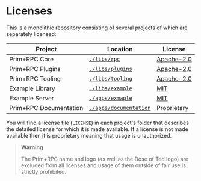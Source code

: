 # Licenses

This is a monolithic repository consisting of several projects of which are separately licensed:

| Project                | Location                                       | License                                  |
| ---------------------- | ---------------------------------------------- | ---------------------------------------- |
| Prim+RPC Core          | [`./libs/rpc`](./libs/rpc)                     | [Apache-2.0](./libs/rpc/LICENSE.txt)     |
| Prim+RPC Plugins       | [`./libs/plugins`](./libs/plugins)             | [Apache-2.0](./libs/plugins/LICENSE.txt) |
| Prim+RPC Tooling       | [`./libs/tooling`](./libs/tooling)             | [Apache-2.0](./libs/tooling/LICENSE.txt) |
| Example Library        | [`./libs/example`](./libs/example)             | [MIT](./libs/example/LICENSE.md)         |
| Example Server         | [`./apps/exmaple`](./apps/example)             | [MIT](./apps/example/LICENSE.md)         |
| Prim+RPC Documentation | [`./apps/documentation`](./apps/documentation) | Proprietary                              |

You will find a license file (`LICENSE`) in each project's folder that describes the detailed license for which it is
made available. If a license is not made available then it is proprietary meaning that usage is unauthorized.

> **Warning**
>
> The Prim+RPC name and logo (as well as the Dose of Ted logo) are excluded from all licenses and usage of them outside
> of fair use is strictly prohibited.
